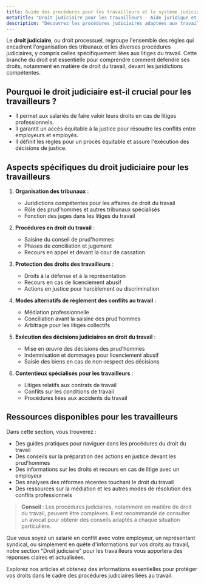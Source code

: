 ```yaml
---
title: Guide des procédures pour les travailleurs et le système judiciaire"
metaTitle: "Droit judiciaire pour les travailleurs - Aide juridique et conseils | Mon-annuaire-avocat.fr"
description: "Découvrez les procédures judiciaires adaptées aux travailleurs. Informations sur le droit judiciaire, les conflits au travail, les recours et les droits des salariés devant les tribunaux."
---
```


Le **droit judiciaire**, ou droit processuel, regroupe l'ensemble des règles qui encadrent l'organisation des tribunaux et les diverses procédures judiciaires, y compris celles spécifiquement liées aux litiges du travail. Cette branche du droit est essentielle pour comprendre comment défendre ses droits, notamment en matière de droit du travail, devant les juridictions compétentes.

## Pourquoi le droit judiciaire est-il crucial pour les travailleurs ?

- Il permet aux salariés de faire valoir leurs droits en cas de litiges professionnels.
- Il garantit un accès équitable à la justice pour résoudre les conflits entre employeurs et employés.
- Il définit les règles pour un procès équitable et assure l'exécution des décisions de justice.

## Aspects spécifiques du droit judiciaire pour les travailleurs

1. **Organisation des tribunaux** :
   - Juridictions compétentes pour les affaires de droit du travail
   - Rôle des prud’hommes et autres tribunaux spécialisés
   - Fonction des juges dans les litiges du travail

2. **Procédures en droit du travail** :
   - Saisine du conseil de prud'hommes
   - Phases de conciliation et jugement
   - Recours en appel et devant la cour de cassation

3. **Protection des droits des travailleurs** :
   - Droits à la défense et à la représentation
   - Recours en cas de licenciement abusif
   - Actions en justice pour harcèlement ou discrimination

4. **Modes alternatifs de règlement des conflits au travail** :
   - Médiation professionnelle
   - Conciliation avant la saisine des prud’hommes
   - Arbitrage pour les litiges collectifs

5. **Exécution des décisions judiciaires en droit du travail** :
   - Mise en œuvre des décisions des prud’hommes
   - Indemnisation et dommages pour licenciement abusif
   - Saisie des biens en cas de non-respect des décisions

6. **Contentieux spécialisés pour les travailleurs** :
   - Litiges relatifs aux contrats de travail
   - Conflits sur les conditions de travail
   - Procédures liées aux accidents du travail

## Ressources disponibles pour les travailleurs

Dans cette section, vous trouverez :

- Des guides pratiques pour naviguer dans les procédures du droit du travail
- Des conseils sur la préparation des actions en justice devant les prud’hommes
- Des informations sur les droits et recours en cas de litige avec un employeur
- Des analyses des réformes récentes touchant le droit du travail
- Des ressources sur la médiation et les autres modes de résolution des conflits professionnels

> **Conseil** : Les procédures judiciaires, notamment en matière de droit du travail, peuvent être complexes. Il est recommandé de consulter un avocat pour obtenir des conseils adaptés à chaque situation particulière.

Que vous soyez un salarié en conflit avec votre employeur, un représentant syndical, ou simplement en quête d'informations sur vos droits au travail, notre section "Droit judiciaire" pour les travailleurs vous apportera des réponses claires et actualisées.

Explorez nos articles et obtenez des informations essentielles pour protéger vos droits dans le cadre des procédures judiciaires liées au travail.